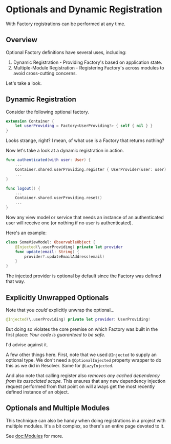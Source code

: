 # Optionals and Dynamic Registration

With Factory registrations can be performed at any time. 

## Overview

Optional Factory definitions have several uses, including:

1.  Dynamic Registration - Providing Factory's based on application state.
2.  Multiple-Module Registration - Registering Factory's across modules to avoid cross-cutting concerns. 

Let's take a look.

## Dynamic Registration

Consider the following optional factory.

```swift
extension Container {
    let userProviding = Factory<UserProviding?> { self { nil } }
}
```
Looks strange, right? I mean, of what use is a Factory that returns nothing? 

Now let's take a look at a dynamic registration in action.
```swift
func authenticated(with user: User) {
    ...
    Container.shared.userProviding.register { UserProvider(user: user) }
    ...
}

func logout() {
    ...
    Container.shared.userProviding.reset()
    ...
}
```
Now any view model or service that needs an instance of an authenticated user will receive one (or nothing if no user is authenticated). 

Here's an example:
```swift
class SomeViewModel: ObservableObject {
    @Injected(\.userProviding) private let provider
    func update(email: String) {
        provider?.updateEmailAddress(email)
    }
}
```
The injected provider is optional by default since the Factory was defined that way. 


## Explicitly Unwrapped Optionals

Note that you *could* explicitly unwrap the optional...
```swift
@Injected(\.userProviding) private let provider: UserProviding!
```

But doing so violates the core premise on which Factory was built in the first place: *Your code is guaranteed to be safe.* 

I'd advise against it.

A few other things here. First, note that we used `@Injected` to supply an optional type. We don't need a `@OptionalInjected` property wrapper to do this as we did in Resolver. Same for `@LazyInjected`.

And also note that calling register also *removes any cached dependency from its associated scope.* This ensures that any new dependency injection request performed from that point on will always get the most recently defined instance of an object.

## Optionals and Multiple Modules

This technique can also be handy when doing registrations in a project with multiple modules. It's a bit complex, so there's an entire page devoted to it.

See <doc:Modules> for more.


